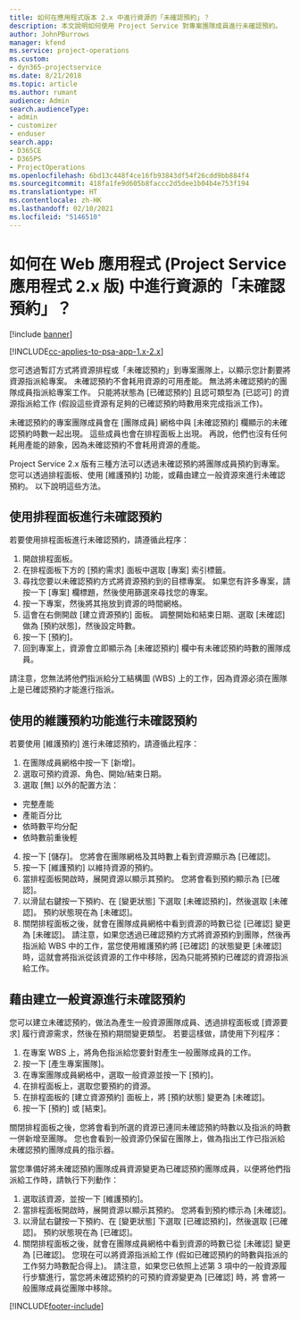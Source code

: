 ```yaml
---
title: 如何在應用程式版本 2.x 中進行資源的「未確認預約」？
description: 本文說明如何使用 Project Service 對專案團隊成員進行未確認預約。
author: JohnPBurrows
manager: kfend
ms.service: project-operations
ms.custom:
- dyn365-projectservice
ms.date: 8/21/2018
ms.topic: article
ms.author: rumant
audience: Admin
search.audienceType:
- admin
- customizer
- enduser
search.app:
- D365CE
- D365PS
- ProjectOperations
ms.openlocfilehash: 6bd13c448f4ce16fb93843df54f26cdd9bb884f4
ms.sourcegitcommit: 418fa1fe9d605b8faccc2d5dee1b04b4e753f194
ms.translationtype: HT
ms.contentlocale: zh-HK
ms.lasthandoff: 02/10/2021
ms.locfileid: "5146510"
---
```

# <a name="how-do-i-soft-book-resources-in-the-web-app-project-service-app-v2x"></a>如何在 Web 應用程式 (Project Service 應用程式 2.x 版) 中進行資源的「未確認預約」？

[!include [banner](../includes/psa-now-project-operations.md)]

[!INCLUDE[cc-applies-to-psa-app-1.x-2.x](../includes/cc-applies-to-psa-app-1x-2x.md)]

您可透過暫訂方式將資源排程或「未確認預約」到專案團隊上，以顯示您計劃要將資源指派給專案。 未確認預約不會耗用資源的可用產能。 無法將未確認預約的團隊成員指派給專案工作。 只能將狀態為 [已確認預約] 且認可類型為 [已認可] 的資源指派給工作 (假設這些資源有足夠的已確認預約時數用來完成指派工作)。

未確認預約的專案團隊成員會在 [團隊成員] 網格中與 [未確認預約] 欄顯示的未確認預約時數一起出現。 這些成員也會在排程面板上出現。 再說，他們也沒有任何耗用產能的跡象，因為未確認預約不會耗用資源的產能。

Project Service 2.x 版有三種方法可以透過未確認預約將團隊成員預約到專案。 您可以透過排程面板、使用 [維護預約] 功能，或藉由建立一般資源來進行未確認預約。 以下說明這些方法。

## <a name="soft-book-with-the-schedule-board"></a>使用排程面板進行未確認預約

若要使用排程面板進行未確認預約，請遵循此程序： 
1. 開啟排程面板。
2. 在排程面板下方的 [預約需求] 面板中選取 [專案] 索引標籤。
3. 尋找您要以未確認預約方式將資源預約到的目標專案。 如果您有許多專案，請按一下 [專案] 欄標題，然後使用篩選來尋找您的專案。
4. 按一下專案，然後將其拖放到資源的時間網格。
5. 這會在右側開啟 [建立資源預約] 面板。 調整開始和結束日期、選取 [未確認] 做為 [預約狀態]，然後設定時數。 
6. 按一下 [預約]。
7. 回到專案上，資源會立即顯示為 [未確認預約] 欄中有未確認預約時數的團隊成員。

請注意，您無法將他們指派給分工結構圖 (WBS) 上的工作，因為資源必須在團隊上是已確認預約才能進行指派。

## <a name="soft-book-using-the-maintain-bookings-feature"></a>使用的維護預約功能進行未確認預約

若要使用 [維護預約] 進行未確認預約，請遵循此程序：
1. 在團隊成員網格中按一下 [新增]。
2. 選取可預約資源、角色、開始/結束日期。
3. 選取 [無] 以外的配置方法：
- 完整產能
- 產能百分比
- 依時數平均分配
- 依時數前重後輕
4. 按一下 [儲存]。 您將會在團隊網格及其時數上看到資源顯示為 [已確認]。
5. 按一下 [維護預約] 以維持資源的預約。
6. 當排程面板開啟時，展開資源以顯示其預約。 您將會看到預約顯示為 [已確認]。
7. 以滑鼠右鍵按一下預約、在 [變更狀態] 下選取 [未確認預約]，然後選取 [未確認]。 預約狀態現在為 [未確認]。
8. 關閉排程面板之後，就會在團隊成員網格中看到資源的時數已從 [已確認] 變更為 [未確認]。
請注意，如果您透過已確認預約方式將資源預約到團隊，然後再指派給 WBS 中的工作，當您使用維護預約將 [已確認] 的狀態變更 [未確認] 時，這就會將指派從該資源的工作中移除，因為只能將預約已確認的資源指派給工作。

## <a name="soft-book-by-creating-a-generic-resource"></a>藉由建立一般資源進行未確認預約

您可以建立未確認預約，做法為產生一般資源團隊成員、透過排程面板或 [資源要求] 履行資源需求，然後在預約期間變更類型。
若要這樣做，請使用下列程序：

1. 在專案 WBS 上，將角色指派給您要針對產生一般團隊成員的工作。
2. 按一下 [產生專案團隊]。
3. 在專案團隊成員網格中，選取一般資源並按一下 [預約]。
4. 在排程面板上，選取您要預約的資源。
5. 在排程面板的 [建立資源預約] 面板上，將 [預約狀態] 變更為 [未確認]。
6. 按一下 [預約] 或 [結束]。

關閉排程面板之後，您將會看到所選的資源已連同未確認預約時數以及指派的時數一併新增至團隊。 您也會看到一般資源仍保留在團隊上，做為指出工作已指派給未確認預約團隊成員的指示器。

當您準備好將未確認預約團隊成員資源變更為已確認預約團隊成員，以便將他們指派給工作時，請執行下列動作：

1. 選取該資源，並按一下 [維護預約]。
2. 當排程面板開啟時，展開資源以顯示其預約。 您將看到預約標示為 [未確認]。
3. 以滑鼠右鍵按一下預約、在 [變更狀態] 下選取 [已確認預約]，然後選取 [已確認]。 預約狀態現在為 [已確認]。
4. 關閉排程面板之後，就會在團隊成員網格中看到資源的時數已從 [未確認] 變更為 [已確認]。 您現在可以將資源指派給工作 (假如已確認預約的時數與指派的工作努力時數配合得上)。 請注意，如果您已依照上述第 3 項中的一般資源履行步驟進行，當您將未確認預約的可預約資源變更為 [已確認] 時，將 會將一般團隊成員從團隊中移除。


[!INCLUDE[footer-include](../includes/footer-banner.md)]